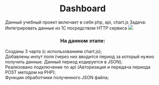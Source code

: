 
<h1 align="center">Dashboard</h1>
Данный учебный проект включает в себя php, api, chart.js
Задача: Интегрировать данные из 1С посредством HTTP сервиса

<img src="https://user-images.githubusercontent.com/65172872/230791161-a8f6955e-d5b2-497e-a438-1fa81b24ac46.png">
<h3 align="center">На данном этапе:</h3>
<summary>Созданы 3 чарта (с использованием chart.js);</summary>
<summary>Добавлены инпут поля (через них вводится период за который нужно получить данные. Данный период кодируется в JSON);</summary>
<summary>Реализовано подключение по api (Авторизация и передача периода POST методом на PHP);</summary>
<summary>Функции обработчики полученного JSON файла;</summary>

